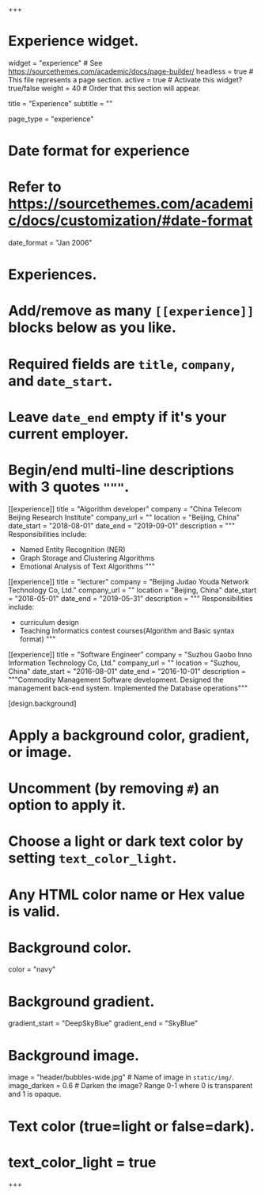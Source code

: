+++
# Experience widget.
widget = "experience"  # See https://sourcethemes.com/academic/docs/page-builder/
headless = true  # This file represents a page section.
active = true  # Activate this widget? true/false
weight = 40  # Order that this section will appear.

title = "Experience"
subtitle = ""

page_type = "experience"

# Date format for experience
#   Refer to https://sourcethemes.com/academic/docs/customization/#date-format
date_format = "Jan 2006"

# Experiences.
#   Add/remove as many `[[experience]]` blocks below as you like.
#   Required fields are `title`, `company`, and `date_start`.
#   Leave `date_end` empty if it's your current employer.
#   Begin/end multi-line descriptions with 3 quotes `"""`.
[[experience]]
  title = "Algorithm developer"
  company = "China Telecom Beijing Research Institute"
  company_url = ""
  location = "Beijing, China"
  date_start = "2018-08-01"
  date_end = "2019-09-01"
  description = """
  Responsibilities include:
  
  * Named Entity Recognition (NER)
  * Graph Storage and Clustering Algorithms
  * Emotional Analysis of Text Algorithms
  """

[[experience]]
  title = "lecturer"
  company = "Beijing Judao Youda Network Technology Co, Ltd."
  company_url = ""
  location = "Beijing, China"
  date_start = "2018-05-01"
  date_end = "2019-05-31"
  description = """
  Responsibilities include:
  
  * curriculum design
  * Teaching Informatics contest courses(Algorithm and Basic syntax format)
  """

[[experience]]
  title = "Software Engineer"
  company = "Suzhou Gaobo Inno Information Technology Co, Ltd."
  company_url = ""
  location = "Suzhou, China"
  date_start = "2016-08-01"
  date_end = "2016-10-01"
  description = """Commodity Management Software development. Designed the management back-end system. Implemented the Database operations"""
  
[design.background]
  # Apply a background color, gradient, or image.
  #   Uncomment (by removing `#`) an option to apply it.
  #   Choose a light or dark text color by setting `text_color_light`.
  #   Any HTML color name or Hex value is valid.
  
  # Background color.
  color = "navy"
  
  # Background gradient.
  gradient_start = "DeepSkyBlue"
  gradient_end = "SkyBlue"
  
  # Background image.
  image = "header/bubbles-wide.jpg"  # Name of image in `static/img/`.
  image_darken = 0.6  # Darken the image? Range 0-1 where 0 is transparent and 1 is opaque.

  # Text color (true=light or false=dark).
  # text_color_light = true  
  
+++
